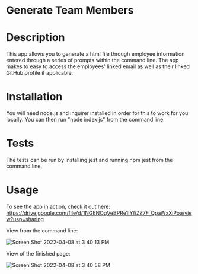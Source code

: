 # Generate Team Members

# Description 
This app allows you to generate a html file through employee information entered through a series of prompts within the command line. The app makes to easy to access the employees' linked email as well as their linked GitHub profile if applicable.

# Installation
You will need node.js and inquirer installed in order for this to work for you locally. You can then run "node index.js" from the command line.

# Tests
The tests can be run by installing jest and running npm jest from the command line.

# Usage
To see the app in action, check it out here:
https://drive.google.com/file/d/1NGENOgVeBPRe1IYfiZZ7F_QpaWxXiPoa/view?usp=sharing

View from the command line:

![Screen Shot 2022-04-08 at 3 40 13 PM](https://user-images.githubusercontent.com/96760168/162535831-da536e8e-275e-43c2-9b8e-687c052b66d0.png)

View of the finished page:

![Screen Shot 2022-04-08 at 3 40 58 PM](https://user-images.githubusercontent.com/96760168/162535845-a1d7ceba-acd9-402d-ac05-44e9b0982ef2.png)
